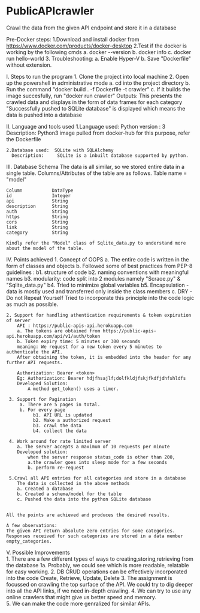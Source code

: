 # PublicAPIcrawler
Crawl the data from the given API endpoint and store it in a database 

Pre-Docker steps:
    1.Download and install docker from https://www.docker.com/products/docker-desktop
    2.Test if the docker is working by the following cmds
        a. docker --version
        b. docker info
        c. docker run hello-world
    3. Troubleshooting: 
        a. Enable Hyper-V
        b. Save "Dockerfile" without extension. 

I. Steps to run the program
    1. Clone the project into local machine 
    2. Open up the powershell in administrative mode 
        a. cd into the project directory
        b. Run the command "docker build . -f Dockerfile -t crawler"
        c. If it builds the image succesfully, run "docker run crawler"
     Outputs:
        This presents the crawled data and displays in the form of data frames for each category
        "Successfully pushed to SQLite database" is displayed which means the data is pushed into a database



II. Language and tools used
    1.Language used: Python
      version :      3
      Description:   Python3 image pulled from docker-hub for this purpose, refer the Dockerfile
    
    2.Database used:  SQLite with SQLAlchemy
      Description:     SQLite is a inbuilt database supported by python.
    
    
III. Database Schema 
    The data is all similar, so we stored entire data in a single table.
    Columns/Attributes of the table are as follows. Table name = "model"
   
    Column           DataType  
    id               Integer
    api              String 
    description      String
    auth             String
    https            String 
    cors             String
    link             String 
    category         String
    
    Kindly refer the "Model" class of Sqlite_data.py to understand more about the model of the table.

IV. Points achieved
    1. Concept of OOPS
        a. The entire code is written in the form of classes and objects
        b. Followed some of best practices from PEP-8 guidelines :
            b1. structure of code 
            b2. naming conventions with meaningful names 
            b3. modularity: code split into 2 modules namely "Scraoe.py" & "Sqlite_data.py"
            b4. Tried to minimize global variables
            b5. Encapsulation - data is mostly used and transferred only inside the class members 
        c. DRY - Do not Repeat Yourself
            Tried to incorporate this principle into the code logic as much as possible.
    
    2. Support for handling athentication requirements & token expiration of server
        API : https://public-apis-api.herokuapp.com
        a. The tokens are obtained from https://public-apis-api.herokuapp.com/api/v1/auth/token
        b. Token expiry time: 5 minutes or 300 seconds
        meaning: We request for a new token every 5 minutes to authenticate the API.
        After obtaining the token, it is embedded into the header for any further API requests.
   
        Authorization: Bearer <token>
        Eg: Authorization: Bearer hdjfhsajlf;dolfkldjfskjfkdfjdhfshldfs
        Developed Solution: 
            A method get_token() uses a timer. 
           
     3. Support for Pagination
         a. There are 5 pages in total.
         b. For every page
              b1. API URL is updated
              b2. Make a authorized request 
              b3. crawl the data 
              b4. collect the data
     
     4. Work around for rate limited server
        a. The server accepts a maximum of 10 requests per minute
        Developed solution:
            when the server response status_code is other than 200,
            a.the crawler goes into sleep mode for a few seconds
            b. perform re-request 
      
     5.Crawl all API entries for all categories and store in a database
        The data is collected in the above methods 
        a. Created a database
        b. Created a schema/model for the table
        c. Pushed the data into the python SQLite database
    
    
    All the points are achieved and produces the desired results.
    
    A few observations:
    The given API return absolute zero entries for some categories.
    Responses received for such categories are stored in a data member empty_categories.
    
      
 V. Possible Improvements      
      1. There are a few different types of ways to creating,storing,retrieving from the database
          1a. Probably, we could see which is more readable, relatable for easy working. 
      2. DB CRUD operations can be effectively incorporated into the code
           Create, Retrieve, Update, Delete
      3. The assignment is focussed on crawling the top surface of the API.
          We could try to dig deeper into all the API links, if we need in-depth crawling.
      4. We can try to use any online crawlers that might give us better speed and memory.  
      5. We can make the code more genralized for similar APIs.     
       
           
        
  


